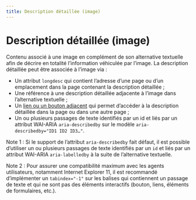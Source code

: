 ```yaml
---
title: Description détaillée (image)
---
```


# Description détaillée (image)


Contenu associé à une image en complément de son alternative textuelle afin de décrire en totalité l’information véhiculée par l’image. La description détaillée peut être associée à l’image via :

- Un attribut `longdesc` qui contient l’adresse d’une page ou d’un emplacement dans la page contenant la description détaillée ;
- Une référence à une description détaillée adjacente à l’image dans l’alternative textuelle ;
- Un [lien ou un bouton adjacent](#lien-ou-bouton-adjacent) qui permet d’accéder à la description détaillée dans la page ou dans une autre page ;
- Un ou plusieurs passages de texte identifiés par un id et liés par un attribut WAI-ARIA `aria-describedby` sur le modèle `aria-describedby="ID1 ID2 ID3…"`.

Note 1 : Si le support de l’attribut `aria-describedby` fait défaut, il est possible d’utiliser un ou plusieurs passages de texte identifiés par un `id` et liés par un attribut WAI-ARIA `aria-labelledby` à la suite de l’alternative textuelle.

Note 2 : Pour assurer une compatibilité maximum avec les agents utilisateurs, notamment Internet Explorer 11, il est recommandé d’implémenter un `tabindex="-1"` sur les balises qui contiennent un passage de texte et qui ne sont pas des éléments interactifs (bouton, liens, éléments de formulaires, etc.).
